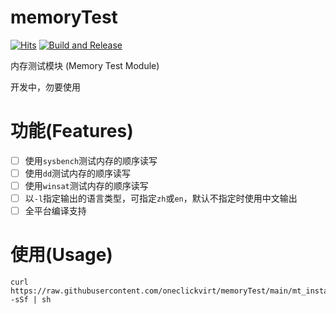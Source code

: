 # memoryTest

[![Hits](https://hits.seeyoufarm.com/api/count/incr/badge.svg?url=https%3A%2F%2Fgithub.com%2Foneclickvirt%2FmemoryTest&count_bg=%2323E01C&title_bg=%23555555&icon=sonarcloud.svg&icon_color=%23E7E7E7&title=hits&edge_flat=false)](https://hits.seeyoufarm.com) [![Build and Release](https://github.com/oneclickvirt/memoryTest/actions/workflows/main.yaml/badge.svg)](https://github.com/oneclickvirt/memoryTest/actions/workflows/main.yaml)

内存测试模块 (Memory Test Module) 

开发中，勿要使用

# 功能(Features)

- [ ] 使用```sysbench```测试内存的顺序读写
- [ ] 使用```dd```测试内存的顺序读写
- [ ] 使用```winsat```测试内存的顺序读写
- [ ] 以```-l```指定输出的语言类型，可指定```zh```或```en```，默认不指定时使用中文输出
- [ ] 全平台编译支持

# 使用(Usage)

```
curl https://raw.githubusercontent.com/oneclickvirt/memoryTest/main/mt_install.sh -sSf | sh
```
